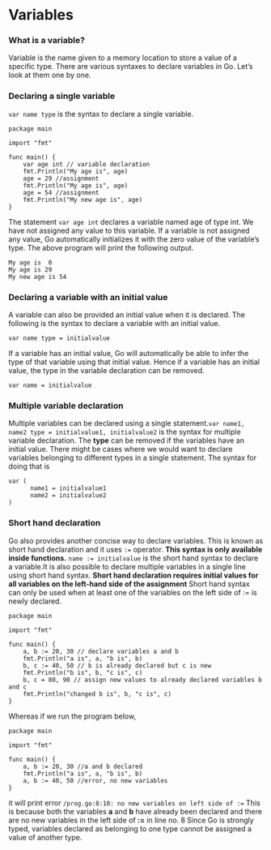 # Variables

### What is a variable?
Variable is the name given to a memory location to store a value of a specific type. There are various syntaxes to declare variables in Go. Let’s look at them one by one.

### Declaring a single variable

`var name type` is the syntax to declare a single variable.

```
package main

import "fmt"

func main() {
	var age int // variable declaration
	fmt.Println("My age is", age)
	age = 29 //assignment
	fmt.Println("My age is", age)
	age = 54 //assignment
	fmt.Println("My new age is", age)
}
```
The statement `var age int` declares a variable named age of type int. We have not assigned any value to this variable. If a variable is not assigned any value, Go automatically initializes it with the zero value of the variable’s type.
The above program will print the following output.
```
My age is  0
My age is 29
My new age is 54
```
### Declaring a variable with an initial value
A variable can also be provided an initial value when it is declared. The following is the syntax to declare a variable with an initial value.
```
var name type = initialvalue

```
If a variable has an initial value, Go will automatically be able to infer the type of that variable using that initial value. Hence if a variable has an initial value, the type in the variable declaration can be removed.
```
var name = initialvalue

```
### Multiple variable declaration

Multiple variables can be declared using a single statement.`var name1, name2 type = initialvalue1, initialvalue2` is the syntax for multiple variable declaration.
The **type** can be removed if the variables have an initial value.
There might be cases where we would want to declare variables belonging to different types in a single statement. The syntax for doing that is
```
var (
      name1 = initialvalue1
      name2 = initialvalue2
)
```
### Short hand declaration
Go also provides another concise way to declare variables. This is known as short hand declaration and it uses `:=` operator.
**This syntax is only available inside functions.**
`name := initialvalue` is the short hand syntax to declare a variable.It is also possible to declare multiple variables in a single line using short hand syntax.
**Short hand declaration requires initial values for all variables on the left-hand side of the assignment**
Short hand syntax can only be used when at least one of the variables on the left side of := is newly declared.
```
package main

import "fmt"

func main() {
	a, b := 20, 30 // declare variables a and b
	fmt.Println("a is", a, "b is", b)
	b, c := 40, 50 // b is already declared but c is new
	fmt.Println("b is", b, "c is", c)
	b, c = 80, 90 // assign new values to already declared variables b and c
	fmt.Println("changed b is", b, "c is", c)
}
```
Whereas if we run the program below,
```
package main

import "fmt"

func main() {
	a, b := 20, 30 //a and b declared
	fmt.Println("a is", a, "b is", b)
	a, b := 40, 50 //error, no new variables
}
```
it will print error `/prog.go:8:10: no new variables on left side of :=` This is because both the variables **a** and **b** have already been declared and there are no new variables in the left side of **:=** in line no. 8
Since Go is strongly typed, variables declared as belonging to one type cannot be assigned a value of another type.





